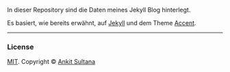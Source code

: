 In dieser Repository sind die Daten meines Jekyll Blog hinterlegt.

Es basiert, wie bereits erwähnt, auf [Jekyll](https://jekyllrb.com) und dem Theme [Accent](http://ankitsultana.me/accent).

---

### License

[MIT](https://github.com/bk2dcradle/accent/blob/gh-pages/LICENSE). Copyright &copy; [Ankit Sultana](http://twitter.com/AnkitSultana)

